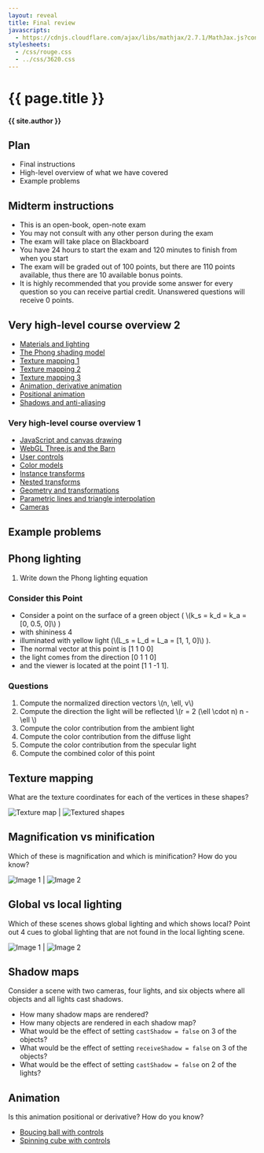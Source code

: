 ```yaml
---
layout: reveal
title: Final review
javascripts:
  - https://cdnjs.cloudflare.com/ajax/libs/mathjax/2.7.1/MathJax.js?config=TeX-AMS-MML_HTMLorMML
stylesheets:
  - /css/rouge.css
  - ../css/3620.css
---
```


# {{ page.title }}
#### {{ site.author }}

<p style="display:none">
\(
\newcommand{\Choose}[2]{ { { #1 }\choose{ #2 } } }
\newcommand{\vecII}[2]{\left[\begin{array}{c} #1\\#2 \end{array}\right]}
\newcommand{\vecIII}[3]{\left[\begin{array}{c} #1\\#2\\#3 \end{array}\right]}
\newcommand{\vecIV}[4]{\left[\begin{array}{c} #1\\#2\\#3\\#4 \end{array}\right]}
\newcommand{\matIIxII}[4]{\left[
    \begin{array}{cc}
      #1 & #2 \\ #3 & #4 
    \end{array}\right]}
\newcommand{\matIIIxIII}[9]{\left[
    \begin{array}{ccc}
      #1 & #2 & #3 \\ #4 & #5 & #6 \\ #7 & #8 & #9
    \end{array}\right]}
\)        
</p>


## Plan

  * Final instructions
  * High-level overview of what we have covered
  * Example problems


## Midterm instructions

  * This is an open-book, open-note exam
  * You may not consult with any other person during the exam
  * The exam will take place on Blackboard
  * You have 24 hours to start the exam and 120 minutes to finish from when you start
  * The exam will be graded out of 100 points, but there are 110 points available, thus there are 10 available bonus points.
  * It is highly recommended that you provide some answer for every question so you can receive partial credit. Unanswered questions will receive 0 points.



## Very high-level course overview 2

  * [Materials and lighting](08-materials.html)
  * [The Phong shading model](08b-materials.html)
  * [Texture mapping 1](10a-textureMapping.html)
  * [Texture mapping 2](10b-textureMapping.html)
  * [Texture mapping 3](10c-textureMapping.html)
  * [Animation, derivative animation](12a-animation.html)
  * [Positional animation](12b-animation.html)
  * [Shadows and anti-aliasing](14-shadows.html)


### Very high-level course overview 1

  * [JavaScript and canvas drawing](02a-canvas.html)
  * [WebGL Three.js and the Barn](02b-openGlBarn.html)
  * [User controls](03a-controls.html)
  * [Color models](03a-color.html)
  * [Instance transforms](04a-instanceTransform.html)
  * [Nested transforms](04b-nestedTransforms.html)
  * [Geometry and transformations](http://m.mr-pc.org/t/cisc3620/2020sp/lectureGeometry.pdf)
  * [Parametric lines and triangle interpolation](05b-parametric.html)
  * [Cameras](06-camera.html)


## Example problems

## Phong lighting

  1. Write down the Phong lighting equation

### Consider this Point

  * Consider a point on the surface of a green object ( \\(k_s = k_d = k_a = [0, 0.5, 0]\\) )
  * with shininess 4
  * illuminated with yellow light (\\(L_s = L_d = L_a = [1, 1, 0]\\) ).
  * The normal vector at this point is [1 1 0 0]
  * the light comes from the direction [0 1 1 0]
  * and the viewer is located at the point [1 1 -1 1].

### Questions

  1. Compute the normalized direction vectors \\(n, \ell, v\\)
  1. Compute the direction the light will be reflected \\(r = 2 (\ell \cdot n) n - \ell \\)
  1. Compute the color contribution from the ambient light
  1. Compute the color contribution from the diffuse light
  1. Compute the color contribution from the specular light
  1. Compute the combined color of this point

## Texture mapping

  What are the texture coordinates for each of the vertices in these shapes?

![Texture map](img/reviewTextureMap.png) | ![Textured shapes](img/reviewTextures.png)


## Magnification vs minification

Which of these is magnification and which is minification? How do you know?

![Image 1](img/reviewMagnification.png) | ![Image 2](img/reviewMinification.png)

## Global vs local lighting

Which of these scenes shows global lighting and which shows local? Point out 4 cues to global lighting that are not found in the local lighting scene.

![Image 1](img/globalIllumination.jpg) | ![Image 2](img/localIllumination.jpg)


## Shadow maps

Consider a scene with two cameras, four lights, and six objects where all objects and all lights cast shadows.

  * How many shadow maps are rendered?
  * How many objects are rendered in each shadow map?
  * What would be the effect of setting `castShadow = false` on 3 of the objects?
  * What would be the effect of setting `receiveShadow = false` on 3 of the objects?
  * What would be the effect of setting `castShadow = false` on 2 of the lights?

## Animation

Is this animation positional or derivative? How do you know?

  * [Boucing ball with controls](https://codepen.io/asterix77/pen/VwvzdLy)
  * [Spinning cube with controls](https://codepen.io/asterix77/pen/oNjeybo)
